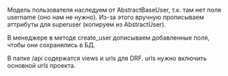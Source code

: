 Модель пользователя наследуем от AbstractBaseUser, т.к. там нет поля username (оно нам не нужно).
Из-за этого вручную прописываем аттрибуты для superuser (копируем из AbstractUser).

В менеджере в методе create_user дописываем добавленные поля, чтобы они сохранялись в БД.

В папке /api содержатся views и urls для DRF. urls нужно включить основной urls проекта. 